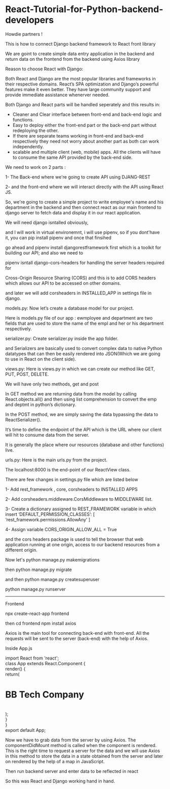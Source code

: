 # React-Tutorial-for-Python-backend-developers


Howdie partners !

This is how to connect Django backend framework to React front library 

We are goint to create simple data entry application in the backend and return data on the frontend from the backend using Axios library

Reason to choose React with Django:

Both React and Django are the most popular libraries and frameworks in their respective domains.
React’s SPA optimization and Django’s powerful features make it even better.
They have large community support and provide immediate assistance whenerver needed.

Both Django and React parts will be handled seperately and this results in:

- Cleaner and Clear interface between front-end and back-end logic and functions.
- Easy to deploy either the front-end part or the back-end part without redeploying the other.
- If there are separate teams working in front-end and back-end respectively they need not worry about another part as both can work independently.
- scalable and multiple client (web, mobile) apps. All the clients will have to consume the same API provided by the back-end side.

We need to work on 2 parts :

1- The Back-end  where we're going to create API using DJANG-REST 

2- and the front-end where we will interact directly with the API using React JS.

So, we're going to create a simple project to write employee's name and his department in the backend and then connect react 
as our main frontend to django server to fetch data and display it in our react application.

We will need django isntalled obviously, 

and I will work in virtual environemnt, i will use pipenv, so if you dont'have it, you can pip install pipenv and once that finsihed

go ahead and pipenv install djangorestframework first which is a toolkit for building our API; and also we need to 

pipenv isntall django-cors-headers for handling the server headers required for 

Cross-Origin Resource Sharing (CORS) and this is to add CORS headers which allows our API to be accessed on other domains.

and later we will add corsheaders in INSTALLED_APP in settings file in django.

models.py: Now let’s create a database model for our project. 

Here is models.py file of our app : ewmployee and department are two fields that are used to store the name of the empl and her or his department respectively.

serializer.py: Create serializer.py inside the app folder. 

and Serializers are basically used to convert complex data to native Python datatypes that can then be easily rendered into JSON(Which we are going to use in React on the client side). 
 
views.py: Here is views.py in which we can create our method like GET, PUT, POST, DELETE. 

We will have only two methods, get and post

In  GET method we are returning data from the model by calling React.objects.all() and then using list comprehension to convert the emp and deptmt in python’s dictionary. 

In the POST method, we are simply saving the data bypassing the data to ReactSerializer(). 

It’s time to define the endpoint of the API which is the URL where our client will hit to consume data from the server. 

It is generally the place where our resources (database and other functions) live.

urls.py: Here is the main urls.py from the project. 

The localhost:8000  is the end-point of our ReactView class.


There are few changes in settings.py file which are listed below 

1- Add rest_framework , core, corsheaders  to INSTALLED APPS

2- Add corsheaders.middleware.CorsMiddleware to MIDDLEWARE list.

3- Create  a dictionary assigned to REST_FRAMEWORK variable in which insert ‘DEFAULT_PERMISSION_CLASSES’: [   ‘rest_framework.permissions.AllowAny’ ]

4- Assign variable CORS_ORIGIN_ALLOW_ALL = True

and the cors headers package is used to tell the browser that web application running at one origin, access to our backend resources from a different origin. 

Now let's python manage.py makemigrations 

then python manage.py migrate

and then python manage.py createsuperuser

python manage.py runserver

*****************************

Frontend

npx create-react-app frontend

then cd frontend
npm install axios

Axios is the main tool for connecting back-end with front-end. 
All the requests will be sent to the server (back-end) with the help of Axios.

Inside App.js

import React from 'react';  
class App extends React.Component {  
    render() {  
        return( 
            <div> 
                <div> 
                    <div> 
                        <h1>BB Tech Company</h1>                        
                    </div> 
                </div> 
            </div>);  
    }  
}  
export default App;

Now we have to grab data from the server by using Axios. 
The componentDidMount method is called when the component is rendered. 
This is the right time to request a server for the data and we will use Axios in this method to store the data in a state obtained from the server and later on rendered by the help of a map in JavaScript.

Then run backend server and enter data to be reflected in react 

So this was React and Django working hand in hand.


